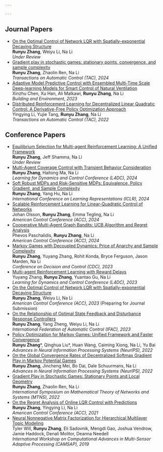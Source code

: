 ```yaml
---

---
```

Journal Papers
-----
- [On the Optimal Control of Network LQR with Spatially-exponential Decaying
Structure](https://arxiv.org/abs/2209.14376)<br>  **Runyu Zhang**, Weiyu Li, Na Li <br> *Under Review* 
- [Gradient play in stochastic games: stationary points, convergence, and sample complexity
](https://arxiv.org/abs/2106.00198)<br>  **Runyu Zhang**, Zhaolin Ren, Na Li <br> *Transactions on Automatic Control (TAC), 2024* 
- [Adaptive Model Predictive Control with Ensembled
Multi-Time Scale Deep-learning Models for Smart Control of Natural Ventilation](https://www.sciencedirect.com/science/article/pii/S0360132323005462) <br>Xinzhu Chen, Xu Han, Ali Malkawi, **Runyu Zhang**, Na Li <br> *Building and Environment, 2023*
- [Distributed Reinforcement Learning for Decentralized Linear Quadratic
Control: A Derivative-Free Policy Optimization Approach](https://arxiv.org/abs/1912.09135) <br>Yingying Li, Yujie Tang, **Runyu Zhang**, Na Li <br> *Transactions on Automatic Control (TAC), 2022*

Conference Papers
-----
- [Equilibrium Selection for Multi-agent Reinforcement Learning: A Unified Framework](https://arxiv.org/abs/2406.08844) <br> **Runyu Zhang**, Jeff Shamma, Na Li <br> *Under Review*
- [Multi-Agent Coverage Control with Transient Behavior Consideration](https://arxiv.org/abs/2404.05995) <br> **Runyu Zhang**, Haitong Ma, Na Li <br> *Learning
for Dynamics and Control Conference (L4DC), 2024*
- [Soft Robust MDPs and Risk-Sensitive MDPs: Equivalence, Policy Gradient, and
Sample Complexity](https://arxiv.org/abs/2306.11626) <br> **Runyu Zhang**, Yang Hu, Na Li <br> *International Conference on Learning Representations (ICLR), 2024*
- [Scalable Reinforcement Learning for Linear-Quadratic Control of Networks
](https://arxiv.org/abs/2401.16183) <br> Johan Olsson, **Runyu Zhang**, Emma Tegling, Na Li
 <br> *American Control Conference (ACC), 2024*
- [Cooperative Multi-Agent Graph Bandits: UCB Algorithm and Regret
Analysis
](https://arxiv.org/abs/2401.10383) <br> Phevos Paschalidis, **Runyu Zhang**, Na Li
 <br> *American Control Conference (ACC), 2024*
- [Markov Games with Decoupled Dynamics:
Price of Anarchy and Sample Complexity](https://arxiv.org/abs/2304.03840)<br> **Runyu Zhang**, Yuyang Zhang, Rohit Konda, Bryce Ferguson, Jason Marden, Na Li
 <br> *Conference on Decision and Control (CDC), 2023*
- [Multi-agent Reinforcement Learning with Reward Delays](https://arxiv.org/abs/2212.01441)<br> Yuyang Zhang, **Runyu Zhang**, Yuantao Gu, Na Li
 <br> *Learning
for Dynamics and Control Conference (L4DC), 2023*
- [On the Optimal Control of Network LQR with Spatially-exponential Decaying
Structure](https://arxiv.org/abs/2209.14376)<br>  **Runyu Zhang**, Weiyu Li, Na Li <br> *American Control Conference (ACC), 2023* (Preparing for Journal Submission)
- [On the Relationship of Optimal State Feedback and Disturbance Response
Controllers](https://arxiv.org/abs/2304.03831)<br>  **Runyu Zhang**, Yang Zheng, Weiyu Li, Na Li <br> *International Federation of Automatic Control (IFAC), 2023*
- [Policy Optimization for Markov Games: Unified
Framework and Faster Convergence](https://arxiv.org/abs/2206.02640)<br>  **Runyu Zhang***,  Qinghua Liu*, Huan Wang, Caiming Xiong, Na Li, Yu Bai <br> *Advances in Neural Information Processing Systems (NeurIPS), 2022*
- [On the Global Convergence Rates of Decentralized Softmax Gradient Play in Markov Potential Games
](https://arxiv.org/abs/2202.00872)<br>  **Runyu Zhang**, Jincheng Mei, Bo Dai, Dale Schuurmans, Na Li <br> *Advances in Neural Information Processing Systems (NeurIPS), 2022*
- [Gradient Play in Stochastic Games: Stationary Points and Local Geometry](https://arxiv.org/pdf/2106.00198)<br>  **Runyu Zhang**, Zhaolin Ren, Na Li <br> *International Symposium on Mathematical Theory of Networks and Systems (MTNS), 2022*
- [On the Regret Analysis of Online LQR Control with Predictions](https://arxiv.org/abs/2102.01309)<br>  **Runyu Zhang**, Yingying Li, Na Li <br> *American
Control Conference (ACC), 2021*
- [Neural Nonnegative Matrix
Factorization for Hierarchical Multilayer Topic Modeling](https://arxiv.org/abs/2303.00058)<br>  Tyler Will, **Runyu Zhang**, Eli Sadovnik, Mengdi Gao, Joshua Vendrow, Jamie Haddock, Denali Molitor, Deanna Needell <br> *International Workshop on Computational
Advances in Multi-Sensor Adaptive Processing (CAMSAP), 2019*

